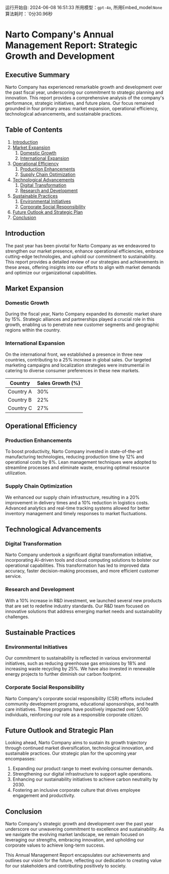 运行开始自: 2024-06-08 16:51:33
所用模型：`gpt-4o`, 所用Embed_model:`None`
算法耗时：`0分30.96秒
# Narto Company's Annual Management Report: Strategic Growth and Development

## Executive Summary

Narto Company has experienced remarkable growth and development over the past fiscal year, underscoring our commitment to strategic planning and innovation. This report provides a comprehensive analysis of the company's performance, strategic initiatives, and future plans. Our focus remained grounded in four primary areas: market expansion, operational efficiency, technological advancements, and sustainable practices.

## Table of Contents
1. [Introduction](#introduction)
2. [Market Expansion](#market-expansion)
    1. [Domestic Growth](#domestic-growth)
    2. [International Expansion](#international-expansion)
3. [Operational Efficiency](#operational-efficiency)
    1. [Production Enhancements](#production-enhancements)
    2. [Supply Chain Optimization](#supply-chain-optimization)
4. [Technological Advancements](#technological-advancements)
    1. [Digital Transformation](#digital-transformation)
    2. [Research and Development](#research-and-development)
5. [Sustainable Practices](#sustainable-practices)
    1. [Environmental Initiatives](#environmental-initiatives)
    2. [Corporate Social Responsibility](#corporate-social-responsibility)
6. [Future Outlook and Strategic Plan](#future-outlook-and-strategic-plan)
7. [Conclusion](#conclusion)

## Introduction

The past year has been pivotal for Narto Company as we endeavored to strengthen our market presence, enhance operational efficiencies, embrace cutting-edge technologies, and uphold our commitment to sustainability. This report provides a detailed review of our strategies and achievements in these areas, offering insights into our efforts to align with market demands and optimize our organizational capabilities.

## Market Expansion

### Domestic Growth

During the fiscal year, Narto Company expanded its domestic market share by 15%. Strategic alliances and partnerships played a crucial role in this growth, enabling us to penetrate new customer segments and geographic regions within the country.

### International Expansion

On the international front, we established a presence in three new countries, contributing to a 25% increase in global sales. Our targeted marketing campaigns and localization strategies were instrumental in catering to diverse consumer preferences in these new markets.

| Country      | Sales Growth (%) |
|--------------|------------------|
| Country A    | 30%              |
| Country B    | 22%              |
| Country C    | 27%              |

## Operational Efficiency

### Production Enhancements

To boost productivity, Narto Company invested in state-of-the-art manufacturing technologies, reducing production time by 12% and operational costs by 8%. Lean management techniques were adopted to streamline processes and eliminate waste, ensuring optimal resource utilization.

### Supply Chain Optimization

We enhanced our supply chain infrastructure, resulting in a 20% improvement in delivery times and a 10% reduction in logistics costs. Advanced analytics and real-time tracking systems allowed for better inventory management and timely responses to market fluctuations.

## Technological Advancements

### Digital Transformation

Narto Company undertook a significant digital transformation initiative, incorporating AI-driven tools and cloud computing solutions to bolster our operational capabilities. This transformation has led to improved data accuracy, faster decision-making processes, and more efficient customer service.

### Research and Development

With a 10% increase in R&D investment, we launched several new products that are set to redefine industry standards. Our R&D team focused on innovative solutions that address emerging market needs and sustainability challenges.

## Sustainable Practices

### Environmental Initiatives

Our commitment to sustainability is reflected in various environmental initiatives, such as reducing greenhouse gas emissions by 18% and increasing waste recycling by 25%. We have also invested in renewable energy projects to further diminish our carbon footprint.

### Corporate Social Responsibility

Narto Company's corporate social responsibility (CSR) efforts included community development programs, educational sponsorships, and health care initiatives. These programs have positively impacted over 5,000 individuals, reinforcing our role as a responsible corporate citizen.

## Future Outlook and Strategic Plan

Looking ahead, Narto Company aims to sustain its growth trajectory through continued market diversification, technological innovation, and sustainable practices. Our strategic plan for the upcoming year encompasses:

1. Expanding our product range to meet evolving consumer demands.
2. Strengthening our digital infrastructure to support agile operations.
3. Enhancing our sustainability initiatives to achieve carbon neutrality by 2030.
4. Fostering an inclusive corporate culture that drives employee engagement and productivity.

## Conclusion

Narto Company's strategic growth and development over the past year underscore our unwavering commitment to excellence and sustainability. As we navigate the evolving market landscape, we remain focused on leveraging our strengths, embracing innovation, and upholding our corporate values to achieve long-term success.

This Annual Management Report encapsulates our achievements and outlines our vision for the future, reflecting our dedication to creating value for our stakeholders and contributing positively to society.